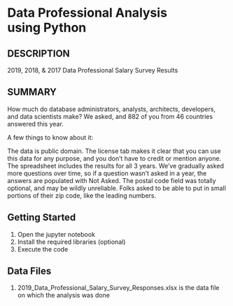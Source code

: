 # Data Professional Analysis using Python

## DESCRIPTION
2019, 2018, & 2017 Data Professional Salary Survey Results

## SUMMARY

How much do database administrators, analysts, architects, developers, and data scientists make? We asked, and 882 of you from 46 countries answered this year.

A few things to know about it:

The data is public domain. The license tab makes it clear that you can use this data for any purpose, and you don’t have to credit or mention anyone.
The spreadsheet includes the results for all 3 years. We’ve gradually asked more questions over time, so if a question wasn’t asked in a year, the answers are populated with Not Asked.
The postal code field was totally optional, and may be wildly unreliable. Folks asked to be able to put in small portions of their zip code, like the leading numbers.

## Getting Started

1. Open the jupyter notebook 
2. Install the required libraries (optional)
4. Execute the code

## Data Files

1. 2019_Data_Professional_Salary_Survey_Responses.xlsx is the data file on which the analysis was done
